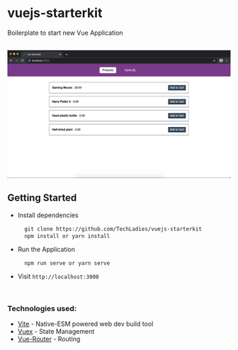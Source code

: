 # vuejs-starterkit
Boilerplate to start new Vue Application
<br />
<br />

![Starterkit](https://raw.githubusercontent.com/TechLadies/vuejs-starterkit/master/vue-starterkit.png)

Getting Started
------------
  * Install dependencies
    ```
	  git clone https://github.com/TechLadies/vuejs-starterkit
	  npm install or yarn install
    ```
  * Run the Application
    ```
      npm run serve or yarn serve
    ```
  * Visit `http://localhost:3000`


<br />

### Technologies used:
* [Vite](https://github.com/vitejs/vite) - Native-ESM powered web dev build tool
* [Vuex](https://vuex.vuejs.org/) - State Management
* [Vue-Router](https://router.vuejs.org/) - Routing
